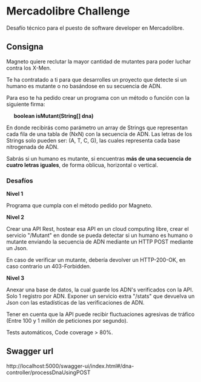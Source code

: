 # Mercadolibre Challenge

 Desafío técnico para el puesto de software developer en Mercadolibre.
 
 ## Consigna
 
 Magneto quiere reclutar la mayor cantidad de mutantes para poder luchar contra los X-Men.
 
 Te ha contratado a ti para que desarrolles un proyecto que detecte si un humano es mutante o no basándose  en su secuencia de ADN.
 
 Para eso te ha pedido crear un programa con un método o función con la siguiente firma:
 
&nbsp;&nbsp;&nbsp;&nbsp; **boolean isMutant(String[] dna)**

En donde recibirás como parámetro un array de Strings que representan cada fila de una tabla de (NxN) con la secuencia de ADN.
Las letras de los Strings solo pueden ser: (A, T, C, G), las cuales representa cada base nitrogenada de ADN.

Sabrás si un humano es mutante, si encuentras **más de una secuencia de cuatro letras iguales**, de forma oblicua, horizontal o vertical.

### Desafíos

**Nivel 1**

Programa que cumpla con el método pedido por Magneto.

**Nivel 2**

Crear una API Rest, hostear esa API en un cloud computing libre, crear el servicio "/Mutant" en donde se pueda detectar si un humano
es humano o mutante enviando la secuencia de ADN mediante un HTTP POST mediante un Json.

En caso de verificar un mutante, debería devolver un HTTP-200-OK, en caso contrario un 403-Forbidden.

**Nivel 3**

Anexar una base de datos, la cual guarde los ADN's verificados con la API.
Solo 1 registro por ADN.
Exponer un servicio extra "/stats" que devuelva un Json con las estadísticas de las verificaciones de ADN.

Tener en cuenta que la API puede recibir fluctuaciones agresivas de tráfico (Entre 100 y 1 millón de peticiones por segundo).

Tests automáticos, Code coverage > 80%.

## Swagger url

http://localhost:5000/swagger-ui/index.html#/dna-controller/processDnaUsingPOST

